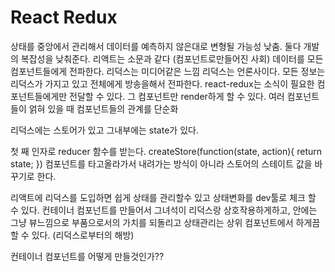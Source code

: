 # React Redux

상태를 중앙에서 관리해서 데이터를 예측하지 않은대로 변형될 가능성 낮춤. 둘다 개발의 복잡성을 낮춰준다.
리액트는 소문과 같다 (컴포넌트로만들어진 사회) 데이터를 모든 컴포넌트들에게 전파한다.
리덕스는 미디어같은 느낌
리덕스는 언론사이다. 모든 정보는 리덕스가 가지고 있고 전체에게 방송을해서 전파한다.
react-redux는 소식이 필요한 컴포넌트들에게만 전달할 수 있다. 그 컴포넌트만 render하게 할 수 있다.
여러 컴포넌트들이 얽혀 있을 때 컴포넌트들의 관계를 단순화

리덕스에는 스토어가 있고 그내부에는 state가 있다.

첫 째 인자로 reducer 함수를 받는다.
createStore(function(state, action){
return state;
})
컴포넌트를 타고올라가서 내려가는 방식이 아니라 스토어의 스테이트 값을 바꾸기로 한다.

리액트에 리덕스를 도입하면 쉽게 상태를 관리할수 있고 상태변화를 dev툴로 체크 할 수 있다.
컨테이너 컴포넌트를 만들어서 그녀석이 리덕스랑 상호작용하게하고, 안에는 그냥 뷰느낌으로 부품으로서의 가치를 되돌리고 상태관리는 상위 컴포넌트에서 하게끔 할 수 있다.
(리덕스로부터의 해방)

컨테이너 컴포넌트를 어떻게 만들것인가??
